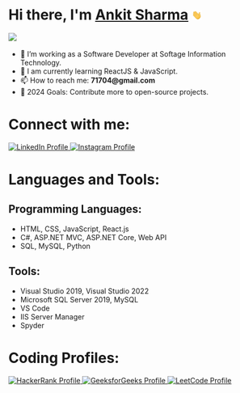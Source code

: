 <h1> Hi there, I'm <a href="https://www.linkedin.com/in/ankit-sharma-06427b1a1" target="_blank">Ankit Sharma</a> 
    <img src="https://raw.githubusercontent.com/ABSphreak/ABSphreak/master/gifs/Hi.gif" width="4%"></h1>

<a target="_blank" rel="noopener noreferrer nofollow" href="https://camo.githubusercontent.com/5345b2854593049615eb11092b44d088a23da7816e05f830efcc35eeadf5efb5/68747470733a2f2f6b6f6d617265762e636f6d2f67687076632f3f757365726e616d653d73687562682d313531"><img src="https://camo.githubusercontent.com/5345b2854593049615eb11092b44d088a23da7816e05f830efcc35eeadf5efb5/68747470733a2f2f6b6f6d617265762e636f6d2f67687076632f3f757365726e616d653d73687562682d313531" data-canonical-src="https://komarev.com/ghpvc/?username=shubh-151" style="max-width: 100%;"></a>
<ul>
    <li>🌱 I’m working as a Software Developer at Softage Information Technology.</li>
    <li>💬 I am currently learning ReactJS & JavaScript.</li>
    <li>📫 How to reach me: <strong>71704@gmail.com</strong></li>
    <li>🥅 2024 Goals: Contribute more to open-source projects.</li>
</ul>

<h1>Connect with me:</h1>
<a href="https://www.linkedin.com/in/ankit-sharma-06427b1a1/" target="_blank">
    <img src="https://media.licdn.com/dms/image/C510BAQEzckjsySdXVw/company-logo_100_100/0?e=2159024400&v=beta&t=L0i_bLOuW3liVxqMGWTTLFcfA7g9j8VAWtg88UfR2b8" width="40" alt="LinkedIn Profile" />
</a>
<a href="https://www.instagram.com/ankit_sharma_4318/" target="_blank">
    <img src="https://store-images.s-microsoft.com/image/apps.58521.13510798887167234.713cc0e4-e4a7-4f7c-8cde-9c6a53872b1d.539a5fdf-76a3-486f-bb0f-d2dce82923cc?mode=scale&q=90&h=200&w=200&background=%230078D7" width="40" alt="Instagram Profile" />
</a>

<h1>Languages and Tools:</h1>

<h2>Programming Languages:</h2>
<ul>
    <li>HTML, CSS, JavaScript, React.js</li>
    <li>C#, ASP.NET MVC, ASP.NET Core, Web API</li>
    <li>SQL, MySQL, Python</li>    
</ul>

<h2>Tools:</h2>
<ul>
    <li>Visual Studio 2019, Visual Studio 2022</li>
    <li>Microsoft SQL Server 2019, MySQL</li>
    <li>VS Code</li> 
    <li>IIS Server Manager</li>
    <li>Spyder</li>    
</ul>

<h1>Coding Profiles:</h1>
<a href="https://www.hackerrank.com/as71704" target="_blank">
    <img src="https://info.hackerrank.com/rs/487-WAY-049/images/Podcast-ChannelCover-Final.jpg" width="40" alt="HackerRank Profile" />
</a>
<a href="https://auth.geeksforgeeks.org/edit-profile.php" target="_blank">
    <img src="https://media.geeksforgeeks.org/wp-content/cdn-uploads/20190710102234/download3.png" width="40" alt="GeeksforGeeks Profile">
</a>
 <a href="https://leetcode.com/profile/" target="_blank">
                <img src="https://upload.wikimedia.org/wikipedia/commons/1/19/LeetCode_logo_black.png" alt="LeetCode Profile">
            </a>
